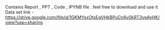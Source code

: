 Contains Report , PPT , Code , IPYNB file . feel free to download and use it 
Data set link - https://drive.google.com/file/d/1GKMYsxOtsEqVHkBPuCn6v0kRT3veAyHK/view?usp=sharing
